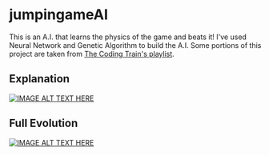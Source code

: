 # jumpingameAI

This is an A.I. that learns the physics of the game and beats it! I've used Neural Network and Genetic Algorithm to build the A.I. Some portions of this project are taken from [The Coding Train's playlist](https://www.youtube.com/playlist?list=PLRqwX-V7Uu6bJM3VgzjNV5YxVxUwzALHV).

## Explanation
[![IMAGE ALT TEXT HERE](https://i.ytimg.com/vi/rxzioiG-Vnk/mqdefault.jpg)](https://youtu.be/rxzioiG-Vnk)

## Full Evolution
[![IMAGE ALT TEXT HERE](https://i.ytimg.com/vi/o4ioK7vwmYU/mqdefault.jpg)](https://youtu.be/o4ioK7vwmYU)
